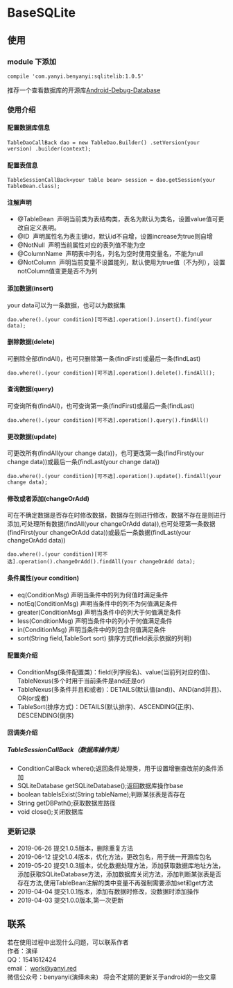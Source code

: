 # BaseSQLite

## 使用

### module 下添加

    compile 'com.yanyi.benyanyi:sqlitelib:1.0.5'


推荐一个查看数据库的开源库[Android-Debug-Database](https://github.com/amitshekhariitbhu/Android-Debug-Database)<br/>
### 使用介绍
#### 配置数据库信息
`
     TableDaoCallBack dao = new TableDao.Builder()
                .setVersion(your version)
                .builder(context);
`
#### 配置表信息
`
    TableSessionCallBack<your table bean> session = dao.getSession(your TableBean.class);
 `               
#### 注解声明
* @TableBean &nbsp;声明当前类为表结构类，表名为默认为类名，设置value值可更改自定义表明。<!--<br/><font color=#ff0000>**特别注意，使用TableBean注解的类中属性需要添加set和get方法**</font>-->
* @ID &nbsp;声明属性名为表主键id，默认id不自增，设置increase为true则自增
* @NotNull &nbsp;声明当前属性对应的表列值不能为空
* @ColumnName &nbsp;声明表中列名，列名为空时使用变量名，不能为null
* @NotColumn &nbsp;声明当前变量不设置能列，默认使用为true值（不为列），设置notColumn值变更是否不为列

#### 添加数据(insert)
your data可以为一条数据，也可以为数据集

    dao.where().(your condition)[可不选].operation().insert().find(your data);
    
    
#### 删除数据(delete)
可删除全部(findAll)，也可只删除第一条(findFirst)或最后一条(findLast)
   
    dao.where().(your condition)[可不选].operation().delete().findAll();
   
#### 查询数据(query)
可查询所有(findAll)，也可查询第一条(findFirst)或最后一条(findLast)

    dao.where().(your condition)[可不选].operation().query().findAll()
    
#### 更改数据(update)
可更改所有(findAll(your change data))，也可更改第一条(findFirst(your change data))或最后一条(findLast(your change data))
    
    dao.where().(your condition)[可不选].operation().update().findAll(your change data);
    
#### 修改或者添加(changeOrAdd)
可在不确定数据是否存在时修改数据，数据存在则进行修改，数据不存在是则进行添加,可处理所有数据(findAll(your changeOrAdd data)),也可处理第一条数据(findFirst(your changeOrAdd data))或最后一条数据(findLast(your changeOrAdd data))

    dao.where().(your condition)[可不选].operation().changeOrAdd().findAll(your changeOrAdd data);
    
#### 条件属性(your condition)
* eq(ConditionMsg) 声明当条件中的列为何值时满足条件
* notEq(ConditionMsg) 声明当条件中的列不为何值满足条件
* greater(ConditionMsg) 声明当条件中的列大于何值满足条件
* less(ConditionMsg) 声明当条件中的列小于何值满足条件
* in(ConditionMsg) 声明当条件中的列包含何值满足条件
* sort(String field,TableSort sort) 排序方式(field表示依据的列明)

#### 配置类介绍
* ConditionMsg(条件配置类)：field(列字段名)、value(当前列对应的值)、TableNexus(多个时用于当前条件是and还是or)
* TableNexus(多条件并且和或者)：DETAILS(默认值(and))、AND(and并且)、OR(or或者)
* TableSort(排序方式)：DETAILS(默认排序)、ASCENDING(正序)、DESCENDING(倒序)

#### 回调类介绍
##### TableSessionCallBack（数据库操作类）
* ConditionCallBack<T> where();返回条件处理类，用于设置增删查改前的条件添加
* SQLiteDatabase getSQLiteDatabase();返回数据库操作base
* boolean tableIsExist(String tableName);判断某张表是否存在
* String getDBPath();获取数据库路径
* void close();关闭数据库

### 更新记录
* 2019-06-26 提交1.0.5版本，删除重复方法
* 2019-06-12 提交1.0.4版本，优化方法，更改包名，用于统一开源库包名
* 2019-05-20 提交1.0.3版本，优化数据处理方法，添加获取数据库地址方法，添加获取SQLiteDatabase方法，添加数据库关闭方法，添加判断某张表是否存在方法,使用TableBean注解的类中变量不再强制需要添加set和get方法
* 2019-04-04 提交1.0.1版本，添加有数据时修改，没数据时添加操作
* 2019-04-03 提交1.0.0版本,第一次更新

<!--#### 下一版本预计添加内容-->
<!--* 自定义数据库路径-->

## 联系
若在使用过程中出现什么问题，可以联系作者<br/>
作者：演绎<br/>
QQ：1541612424<br/>
email： work@yanyi.red<br/>
微信公众号：benyanyi(演绎未来)&nbsp;&nbsp;&nbsp;将会不定期的更新关于android的一些文章
    

        